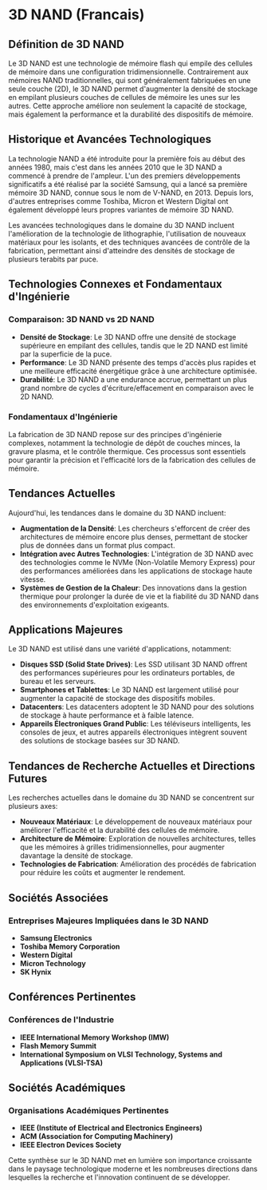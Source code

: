 # 3D NAND (Francais)

## Définition de 3D NAND

Le 3D NAND est une technologie de mémoire flash qui empile des cellules de mémoire dans une configuration tridimensionnelle. Contrairement aux mémoires NAND traditionnelles, qui sont généralement fabriquées en une seule couche (2D), le 3D NAND permet d'augmenter la densité de stockage en empilant plusieurs couches de cellules de mémoire les unes sur les autres. Cette approche améliore non seulement la capacité de stockage, mais également la performance et la durabilité des dispositifs de mémoire.

## Historique et Avancées Technologiques

La technologie NAND a été introduite pour la première fois au début des années 1980, mais c'est dans les années 2010 que le 3D NAND a commencé à prendre de l'ampleur. L'un des premiers développements significatifs a été réalisé par la société Samsung, qui a lancé sa première mémoire 3D NAND, connue sous le nom de V-NAND, en 2013. Depuis lors, d'autres entreprises comme Toshiba, Micron et Western Digital ont également développé leurs propres variantes de mémoire 3D NAND.

Les avancées technologiques dans le domaine du 3D NAND incluent l'amélioration de la technologie de lithographie, l'utilisation de nouveaux matériaux pour les isolants, et des techniques avancées de contrôle de la fabrication, permettant ainsi d'atteindre des densités de stockage de plusieurs terabits par puce.

## Technologies Connexes et Fondamentaux d'Ingénierie

### Comparaison: 3D NAND vs 2D NAND

- **Densité de Stockage**: Le 3D NAND offre une densité de stockage supérieure en empilant des cellules, tandis que le 2D NAND est limité par la superficie de la puce.
- **Performance**: Le 3D NAND présente des temps d'accès plus rapides et une meilleure efficacité énergétique grâce à une architecture optimisée.
- **Durabilité**: Le 3D NAND a une endurance accrue, permettant un plus grand nombre de cycles d'écriture/effacement en comparaison avec le 2D NAND.

### Fondamentaux d'Ingénierie

La fabrication de 3D NAND repose sur des principes d'ingénierie complexes, notamment la technologie de dépôt de couches minces, la gravure plasma, et le contrôle thermique. Ces processus sont essentiels pour garantir la précision et l'efficacité lors de la fabrication des cellules de mémoire.

## Tendances Actuelles

Aujourd'hui, les tendances dans le domaine du 3D NAND incluent:

- **Augmentation de la Densité**: Les chercheurs s'efforcent de créer des architectures de mémoire encore plus denses, permettant de stocker plus de données dans un format plus compact.
- **Intégration avec Autres Technologies**: L'intégration de 3D NAND avec des technologies comme le NVMe (Non-Volatile Memory Express) pour des performances améliorées dans les applications de stockage haute vitesse.
- **Systèmes de Gestion de la Chaleur**: Des innovations dans la gestion thermique pour prolonger la durée de vie et la fiabilité du 3D NAND dans des environnements d'exploitation exigeants.

## Applications Majeures

Le 3D NAND est utilisé dans une variété d'applications, notamment:

- **Disques SSD (Solid State Drives)**: Les SSD utilisant 3D NAND offrent des performances supérieures pour les ordinateurs portables, de bureau et les serveurs.
- **Smartphones et Tablettes**: Le 3D NAND est largement utilisé pour augmenter la capacité de stockage des dispositifs mobiles.
- **Datacenters**: Les datacenters adoptent le 3D NAND pour des solutions de stockage à haute performance et à faible latence.
- **Appareils Électroniques Grand Public**: Les téléviseurs intelligents, les consoles de jeux, et autres appareils électroniques intègrent souvent des solutions de stockage basées sur 3D NAND.

## Tendances de Recherche Actuelles et Directions Futures

Les recherches actuelles dans le domaine du 3D NAND se concentrent sur plusieurs axes:

- **Nouveaux Matériaux**: Le développement de nouveaux matériaux pour améliorer l'efficacité et la durabilité des cellules de mémoire.
- **Architecture de Mémoire**: Exploration de nouvelles architectures, telles que les mémoires à grilles tridimensionnelles, pour augmenter davantage la densité de stockage.
- **Technologies de Fabrication**: Amélioration des procédés de fabrication pour réduire les coûts et augmenter le rendement.

## Sociétés Associées

### Entreprises Majeures Impliquées dans le 3D NAND

- **Samsung Electronics**
- **Toshiba Memory Corporation**
- **Western Digital**
- **Micron Technology**
- **SK Hynix**

## Conférences Pertinentes

### Conférences de l'Industrie

- **IEEE International Memory Workshop (IMW)**
- **Flash Memory Summit**
- **International Symposium on VLSI Technology, Systems and Applications (VLSI-TSA)**

## Sociétés Académiques

### Organisations Académiques Pertinentes

- **IEEE (Institute of Electrical and Electronics Engineers)**
- **ACM (Association for Computing Machinery)**
- **IEEE Electron Devices Society**

Cette synthèse sur le 3D NAND met en lumière son importance croissante dans le paysage technologique moderne et les nombreuses directions dans lesquelles la recherche et l'innovation continuent de se développer.